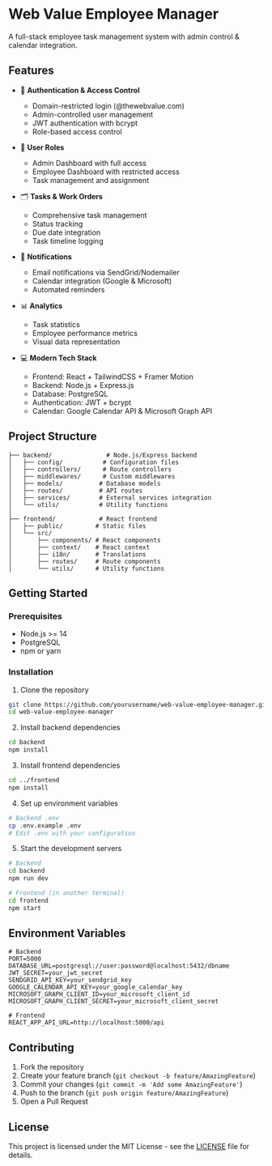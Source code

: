 # Web Value Employee Manager

A full-stack employee task management system with admin control & calendar integration.

## Features

- 🔐 **Authentication & Access Control**
  - Domain-restricted login (@thewebvalue.com)
  - Admin-controlled user management
  - JWT authentication with bcrypt
  - Role-based access control

- 👥 **User Roles**
  - Admin Dashboard with full access
  - Employee Dashboard with restricted access
  - Task management and assignment

- 🗂️ **Tasks & Work Orders**
  - Comprehensive task management
  - Status tracking
  - Due date integration
  - Task timeline logging

- 📧 **Notifications**
  - Email notifications via SendGrid/Nodemailer
  - Calendar integration (Google & Microsoft)
  - Automated reminders

- 📊 **Analytics**
  - Task statistics
  - Employee performance metrics
  - Visual data representation

- 💻 **Modern Tech Stack**
  - Frontend: React + TailwindCSS + Framer Motion
  - Backend: Node.js + Express.js
  - Database: PostgreSQL
  - Authentication: JWT + bcrypt
  - Calendar: Google Calendar API & Microsoft Graph API

## Project Structure

```
├── backend/               # Node.js/Express backend
│   ├── config/           # Configuration files
│   ├── controllers/      # Route controllers
│   ├── middlewares/      # Custom middlewares
│   ├── models/          # Database models
│   ├── routes/          # API routes
│   ├── services/        # External services integration
│   └── utils/           # Utility functions
│
├── frontend/            # React frontend
│   ├── public/         # Static files
│   └── src/
│       ├── components/ # React components
│       ├── context/    # React context
│       ├── i18n/       # Translations
│       ├── routes/     # Route components
│       └── utils/      # Utility functions
```

## Getting Started

### Prerequisites

- Node.js >= 14
- PostgreSQL
- npm or yarn

### Installation

1. Clone the repository
```bash
git clone https://github.com/yourusername/web-value-employee-manager.git
cd web-value-employee-manager
```

2. Install backend dependencies
```bash
cd backend
npm install
```

3. Install frontend dependencies
```bash
cd ../frontend
npm install
```

4. Set up environment variables
```bash
# Backend .env
cp .env.example .env
# Edit .env with your configuration
```

5. Start the development servers
```bash
# Backend
cd backend
npm run dev

# Frontend (in another terminal)
cd frontend
npm start
```

## Environment Variables

```env
# Backend
PORT=5000
DATABASE_URL=postgresql://user:password@localhost:5432/dbname
JWT_SECRET=your_jwt_secret
SENDGRID_API_KEY=your_sendgrid_key
GOOGLE_CALENDAR_API_KEY=your_google_calendar_key
MICROSOFT_GRAPH_CLIENT_ID=your_microsoft_client_id
MICROSOFT_GRAPH_CLIENT_SECRET=your_microsoft_client_secret

# Frontend
REACT_APP_API_URL=http://localhost:5000/api
```

## Contributing

1. Fork the repository
2. Create your feature branch (`git checkout -b feature/AmazingFeature`)
3. Commit your changes (`git commit -m 'Add some AmazingFeature'`)
4. Push to the branch (`git push origin feature/AmazingFeature`)
5. Open a Pull Request

## License

This project is licensed under the MIT License - see the [LICENSE](LICENSE) file for details.
